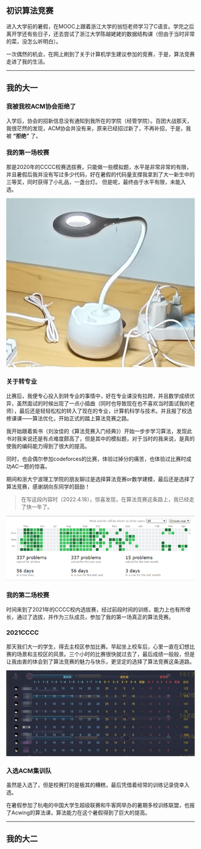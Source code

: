 ## 初识算法竞赛
进入大学前的暑假，在MOOC上跟着浙江大学的翁恺老师学习了C语言。学完之后离开学还有些日子，还去尝试了浙江大学陈越姥姥的数据结构课（但由于当时非常的菜，没怎么听明白）。

一次偶然的机会，在网上刷到了关于计算机学生建议参加的竞赛，于是，算法竞赛走进了我的生活。

---

## 我的大一
### 我被我校ACM协会拒绝了
入学后，协会的招新信息没有通知到我所在的学院（经管学院）。百团大战那天，我很茫然的发现，ACM协会并没有来，原来已经招过新了，不再补招，于是，我被 **“拒绝”** 了。

### 我的第一场校赛
那是2020年的CCCC校赛选拔赛，只能做一些模拟题，水平是非常非常的有限，并且暑假后我并没有写过多少代码，好在暑假的代码量支撑我拿到了大一新生中的三等奖，同时获得了小礼品，一盏台灯。
但是呢，最终由于水平有限，未能入选。

![台灯](./img/%E5%8F%B0%E7%81%AF.jpg)

### 关于转专业
比赛后，我便专心投入到转专业的事情中，好在专业课没有拉跨，并且数学成绩优异，虽然面试的时候出现了一点小插曲（同时也导致现在也不喜欢当时面试我的老师），最后还是轻轻松松的转入了现在的专业，计算机科学与技术。并且报了校选修课课——算法优化，开始正式的踏上算法竞赛之路。

我开始跟着紫书（刘汝佳的《算法竞赛入门经典》）开始一步步学习算法，发现此书对我来说还是有点难度颇高了，但是其中的模拟题，对于当时的我来说，是真的使我的编码能力得到了很大的提高。

同时，也会偶尔参加codeforces的比赛，体验过掉分的痛苦，也体验过比赛时成功AC一题的惊喜。

期间和浙大宁波理工学院的朋友聊过是选择算法竞赛or数学建模，最后还是选择了算法竞赛，感谢胡向东同学的鼓励！

> 在写这段内容时（2022.4.18），惊喜发现，在算法竞赛这条路上，我已经走了快一年了。

![一年截图](./img/1year.png)

### 我的第二场校赛
时间来到了2021年的CCCC校内选拔赛，经过前段时间的训练，能力上也有所增长，通过了选拔，并作为三队成员，参加了我的第一场真正的算法竞赛。

### 2021CCCC
那天我们大一的学生，得去主校区参加比赛。早起坐上校车后，心里一直在幻想比赛的场景和主校区的风景。三个小时的比赛很快就过去了，最后成绩一般般，但是让我由衷的体会到了算法竞赛的魅力与快乐，更坚定的选择了算法竞赛这条道路。

![2021gplt](./img/2021gplt.jpg)

### 入选ACM集训队
虽然是入选了，但是校赛打的是极其的糟糕，最后凭借着经常的训练记录侥幸入选。

在暑假参加了杭电的中国大学生超级联赛和牛客网举办的暑期多校训练联盟，也报了Acwing的算法课，算法能力在这个暑假得到了巨大的提高。

---

## 我的大二
